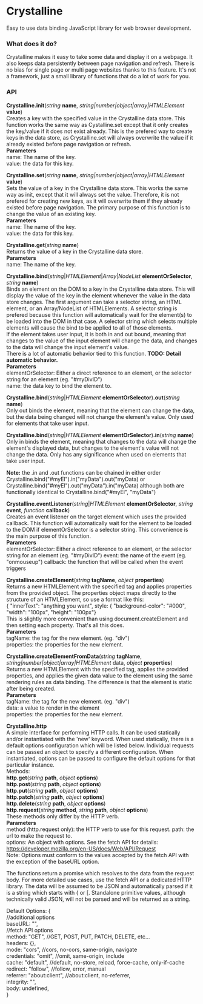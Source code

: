 # Crystalline
Easy to use data binding JavaScript library for web browser development.

### What does it do?
Crystalline makes it easy to take some data and display it on a webpage. It also keeps data persistently between page navigation and refresh. There is no bias for single page or multi page websites thanks to this feature. It's not a framework, just a small library of functions that do a lot of work for you.

### API
__Crystalline.init__(_string_ __name__, _string|number|object|array|HTMLElement_ __value__)  
Creates a key with the specified value in the Crystalline data store. This function works the same way as Cystalline.set except that it only creates the key/value if it does not exist already. This is the prefered way to create keys in the data store, as Crystalline.set will always overwrite the value if it already existed before page navigation or refresh.  
__Parameters__  
name: The name of the key.  
value: the data for this key.  
  
  
  
__Crystalline.set__(_string_ __name__, _string|number|object|array|HTMLElement_ __value__)  
Sets the value of a key in the Crystalline data store. This works the same way as init, except that it will always set the value. Therefore, it is not prefered for creating new keys, as it will overwrite them if they already existed before page navigation. The primary purpose of this function is to change the value of an existing key.  
__Parameters__  
name: The name of the key.  
value: the data for this key.  
  
  
  
__Crystalline.get__(_string_ __name__)  
Returns the value of a key in the Crystalline data store.  
__Parameters__  
name: The name of the key.  
  
  
  
__Crystalline.bind__(_string_|_HTMLElement_|_Array_|_NodeList_ __elementOrSelector__, _string_ __name__)  
Binds an element on the DOM to a key in the Crystalline data store. This will display the value of the key in the element whenever the value in the data store changes. The first argument can take a selector string, an HTML element, or an Array/NodeList of HTMLElements. A selector string is prefered because this function will automatically wait for the element(s) to be loaded into the DOM in that case. A selector string which selects multiple elements will cause the bind to be applied to all of those elements.  
If the element takes user input, it is both in and out bound, meaning that changes to the value of the input element will change the data, and changes to the data will change the input element's value.  
There is a lot of automatic behavior tied to this function. __TODO: Detail automatic behavior.__  
__Parameters__  
elementOrSelector: Either a direct reference to an element, or the selector string for an element (eg. "#myDivID")  
name: the data key to bind the element to.  
  
__Crystalline.bind__(_string_|_HTMLElement_ __elementOrSelector__)__.out__(_string_ __name__)  
Only out binds the element, meaning that the element can change the data, but the data being changed will not change the element's value. Only used for elements that take user input.  
  
__Crystalline.bind__(_string_|_HTMLElement_ __elementOrSelector__)__.in__(_string_ __name__)  
Only in binds the element, meaning that changes to the data will change the element's displayed data, but changes to the element's value will not change the data. Only has any significance when used on elements that take user input.  
  
__Note:__ the .in and .out functions can be chained in either order  
Crystalline.bind("#myEl").in("myData").out("myData) or Crystalline.bind("#myEl").out("myData").in("myData) although both are functionally identical to Crystalline.bind("#myEl", "myData")  
  
  
  
__Crystalline.eventListener__(_string_|_HTMLElement_ __elementOrSelector__, _string_ __event__, _function_ __callback__)  
Creates an event listener on the target element which uses the provided callback. This function will automatically wait for the element to be loaded to the DOM if elementOrSelector is a selector string. This convenience is the main purpose of this function.  
__Parameters__  
elementOrSelector: Either a direct reference to an element, or the selector string for an element (eg. "#myDivID")
event: the name of the event (eg. "onmouseup")
callback: the function that will be called when the event triggers  
  
  
  
__Crystalline.createElement__(_string_ __tagName__, _object_ __properties__)  
Returns a new HTMLElement with the specified tag and applies properties from the provided object. The properties object maps directly to the structure of an HTMLElement, so use a format like this:  
{ "innerText": "anything you want", style: { "background-color": "#000", "width": "100px", "height": "100px"}  
This is slightly more convenient than using document.createElement and then setting each property. That's all this does.  
__Parameters__  
tagName: the tag for the new element. (eg. "div")  
properties: the properties for the new element.  
  
  
__Crystalline.createElementFromData__(_string_ __tagName__, _string|number|object|array|HTMLElement_ data, _object_ __properties__)  
Returns a new HTMLElement with the specified tag, applies the provided properties, and applies the given data value to the element using the same rendering rules as data binding. The difference is that the element is static after being created.  
__Parameters__  
tagName: the tag for the new element. (eg. "div")  
data: a value to render in the element  
properties: the properties for the new element.  
  
  
__Crystalline.http__  
A simple interface for performing HTTP calls. It can be used statically and/or instantiated with the 'new' keyword. When used statically, there is a default options configuration which will be listed below. Individual requests can be passed an object to specify a different configuration. When instantiated, options can be passed to configure the default options for that particular instance.  
Methods:  
__http.get__(_string_ __path__, _object_ __options__)  
__http.post__(_string_ __path__, _object_ __options__)  
__http.put__(_string_ __path__, _object_ __options__)  
__http.patch__(_string_ __path__, _object_ __options__)  
__http.delete__(_string_ __path__, _object_ __options__)  
__http.request__(_string_ __method__, _string_ __path__, _object_ __options__)  
These methods only differ by the HTTP verb.  
__Parameters__  
method (http.request only): the HTTP verb to use for this request.
path: the url to make the request to.  
options: An object with options. See the fetch API for details: https://developer.mozilla.org/en-US/docs/Web/API/Request  
Note: Options must conform to the values accepted by the fetch API with the exception of the baseURL option.  
  
The functions return a promise which resolves to the data from the request body. For more detailed use cases, use the fetch API or a dedicated HTTP library. The data will be assumed to be JSON and automatically parsed if it is a string which starts with { or [. Standalone primitive values, although technically valid JSON, will not be parsed and will be returned as a string.  
  
Default Options: {  
//additional options  
baseURL: "",  
//fetch API options  
method: "GET", //GET, POST, PUT, PATCH, DELETE, etc...  
headers: {},  
mode: "cors", //cors, no-cors, same-origin, navigate  
credentials: "omit", //omit, same-origin, include  
cache: "default", //default, no-store, reload, force-cache, only-if-cache  
redirect: "follow", //follow, error, manual  
referrer: "about:client", //about:client, no-referrer, <URL>  
integrity: "",  
body: undefined,  
}
